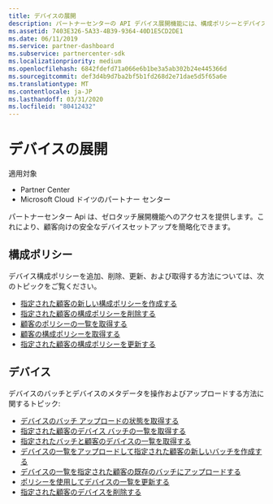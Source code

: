 ```yaml
---
title: デバイスの展開
description: パートナーセンターの API デバイス展開機能には、構成ポリシーとデバイスが含まれます。
ms.assetid: 7403E326-5A33-4B39-9364-40D1E5CD2DE1
ms.date: 06/11/2019
ms.service: partner-dashboard
ms.subservice: partnercenter-sdk
ms.localizationpriority: medium
ms.openlocfilehash: 6842fdefd71a066e6b1be3a5ab302b24e445366d
ms.sourcegitcommit: def3d4b9d7ba2bf5b1fd268d2e71dae5d5f65a6e
ms.translationtype: MT
ms.contentlocale: ja-JP
ms.lasthandoff: 03/31/2020
ms.locfileid: "80412432"
---
```

# <a name="device-deployment"></a>デバイスの展開

適用対象

- Partner Center
- Microsoft Cloud ドイツのパートナー センター

パートナーセンター Api は、ゼロタッチ展開機能へのアクセスを提供します。これにより、顧客向けの安全なデバイスセットアップを簡略化できます。

## <a name="configuration-policies"></a>構成ポリシー

デバイス構成ポリシーを追加、削除、更新、および取得する方法については、次のトピックをご覧ください。

- [指定された顧客の新しい構成ポリシーを作成する](create-a-new-configuration-policy-for-the-specified-customer.md)
- [指定された顧客の構成ポリシーを削除する](delete-a-configuration-policy-for-the-specified-customer.md)
- [顧客のポリシーの一覧を取得する](get-a-list-of-a-customer-s-policies.md)
- [顧客の構成ポリシーを取得する](retrieve-a-customer-s-configuration-policy.md)
- [指定された顧客の構成ポリシーを更新する](update-a-configuration-policy-for-the-specified-customer.md)

## <a name="devices"></a>デバイス

デバイスのバッチとデバイスのメタデータを操作およびアップロードする方法に関するトピック:

- [デバイスのバッチ アップロードの状態を取得する](get-the-status-of-a-device-batch-upload.md)
- [指定された顧客のデバイス バッチの一覧を取得する](get-the-list-of-device-batches-for-the-specified-customer.md)
- [指定されたバッチと顧客のデバイスの一覧を取得する](get-a-list-of-devices-for-the-specified-batch-and-customer.md)
- [デバイスの一覧をアップロードして指定された顧客の新しいバッチを作成する](upload-a-list-of-devices-to-create-a-new-batch-for-the-specified-customer.md)
- [デバイスの一覧を指定された顧客の既存のバッチにアップロードする](upload-a-list-of-devices-for-the-specified-customer.md)
- [ポリシーを使用してデバイスの一覧を更新する](update-a-list-of-devices-with-a-policy.md)
- [指定された顧客のデバイスを削除する](delete-a-device-for-the-specified-customer.md)
